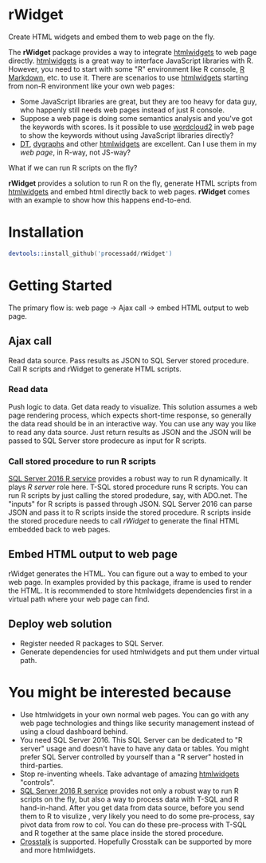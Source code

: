 # rWidget
Create HTML widgets and embed them to web page on the fly.

The **rWidget** package provides a way to integrate [htmlwidgets](http://www.htmlwidgets.org/) to web page directly. [htmlwidgets](http://www.htmlwidgets.org/) is a great way to interface JavaScript libraries with R. However, you need to start with some "R" environment like R console, [R Markdown](http://rmarkdown.rstudio.com), etc. to use it. There are scenarios to use [htmlwidgets](http://www.htmlwidgets.org/) starting from non-R environment like your own web pages:
* Some JavaScript libraries are great, but they are too heavy for data guy, who happenly still needs web pages instead of just R console.
* Suppose a web page is doing some semantics analysis and you've got the keywords with scores. Is it possible to use [wordcloud2](https://github.com/lchiffon/wordcloud2) in web page to show the keywords without using JavaScript libraries directly? 
* [DT](http://rstudio.github.io/DT/), [dygraphs](http://rstudio.github.io/dygraphs/) and other [htmlwidgets](http://gallery.htmlwidgets.org/) are excellent. Can I use them in my *web page*, in R-way, not JS-way?

What if we can run R scripts on the fly? 

**rWidget** provides a solution to run R on the fly, generate HTML scripts from [htmlwidgets](http://www.htmlwidgets.org/) and embed html directly back to web pages. **rWidget** comes with an example to show how this happens end-to-end. 

# Installation

```S
devtools::install_github('processadd/rWidget')
```
# Getting Started
The primary flow is: web page -> Ajax call -> embed HTML output to web page. 

## Ajax call
Read data source. Pass results as JSON to SQL Server stored procedure. Call R scripts and rWidget to generate HTML scripts.

### Read data
Push logic to data. Get data ready to visualize. This solution assumes a web page rendering process, which expects short-time response, so generally the data read should be in an interactive way. You can use any way you like to read any data source. Just return results as JSON and the JSON will be passed to SQL Server store prodecure as input for R scripts.

### Call stored procedure to run R scripts
[SQL Server 2016 R service](https://docs.microsoft.com/en-us/sql/advanced-analytics/r/sql-server-r-services) provides a robust way to run R dynamically. It plays *R server* role here. T-SQL stored procedure runs R scripts. You can run R scripts by just calling the stored prodedure, say, with ADO.net.
The "inputs" for R scripts is passed through JSON. SQL Server 2016 can parse JSON and pass it to R scripts inside the stored procedure.
R scripts inside the stored procedure needs to call *rWidget* to generate the final HTML embedded back to web pages.

## Embed HTML output to web page
rWidget generates the HTML. You can figure out a way to embed to your web page. In examples provided by this package, iframe is used to render the HTML.
It is recommended to store htmlwidgets dependencies first in a virtual path where your web page can find. 

## Deploy web solution
* Register needed R packages to SQL Server.
* Generate dependencies for used htmlwidgets and put them under virtual path.

# You might be interested because
* Use htmlwidgets in your own normal web pages. You can go with any web page technologies and things like security management instead of using a cloud dashboard behind.
* You need SQL Server 2016. This SQL Server can be dedicated to "R server" usage and doesn't have to have any data or tables. You might prefer SQL Server controlled by yourself than a "R server" hosted in third-parties. 
* Stop re-inventing wheels. Take advantage of amazing [htmlwidgets](http://www.htmlwidgets.org/) "controls". 
* [SQL Server 2016 R service](https://docs.microsoft.com/en-us/sql/advanced-analytics/r/sql-server-r-services) provides not only a robust way to run R scripts on the fly, but also a way to process data with T-SQL and R hand-in-hand. After you get data from data source, before you send them to R to visulize , very likely you need to do some pre-process, say pivot data from row to col. You can do these pre-process with T-SQL and R together at the same place inside the stored procedure.
* [Crosstalk](https://rstudio.github.io/crosstalk/) is supported. Hopefully Crosstalk can be supported by more and more htmlwidgets.
